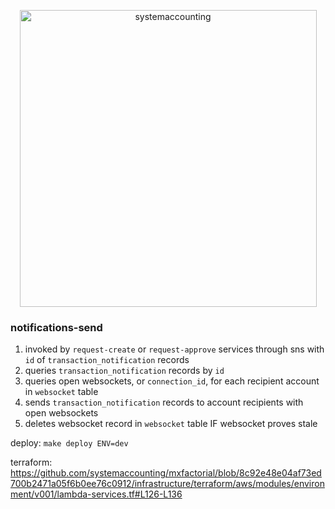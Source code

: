 <p align="center">
  <img width="475" alt="systemaccounting" src="https://user-images.githubusercontent.com/12200465/37568924-06f05d08-2a99-11e8-8891-60f373b33421.png">
</p>

### notifications-send

1. invoked by `request-create` or `request-approve` services through sns with `id` of `transaction_notification` records
1. queries `transaction_notification` records by `id`
1. queries open websockets, or `connection_id`, for each recipient account in `websocket` table
1. sends `transaction_notification` records to account recipients with open websockets
1. deletes websocket record in `websocket` table IF websocket proves stale

deploy: `make deploy ENV=dev`

terraform: https://github.com/systemaccounting/mxfactorial/blob/8c92e48e04af73ed700b2471a05f6b0ee76c0912/infrastructure/terraform/aws/modules/environment/v001/lambda-services.tf#L126-L136